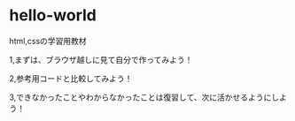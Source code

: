 # hello-world
html,cssの学習用教材

1,まずは、ブラウザ越しに見て自分で作ってみよう！

2,参考用コードと比較してみよう！

3,できなかったことやわからなかったことは復習して、次に活かせるようにしよう！
